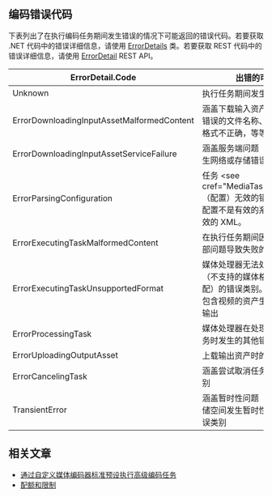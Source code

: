 <properties
    pageTitle="编码错误代码 | Azure"
    description="本主题列出了在执行编码任务期间发生错误时可能返回的错误代码。"
    services="media-services"
    documentationcenter=""
    author="juliako"
    manager="erikre"
    editor="" />
    
<tags
    ms.assetid="ce4e939f-5aee-41f9-859d-e4429815e9f2"
    ms.service="media-services"
    ms.workload="media"
    ms.tgt_pltfrm="na"
    ms.devlang="na"
    ms.topic="article"
    ms.date="09/19/2016"
    wacn.date="01/13/2017"
    ms.author="juliako" />

## 编码错误代码

下表列出了在执行编码任务期间发生错误的情况下可能返回的错误代码。若要获取 .NET 代码中的错误详细信息，请使用 [ErrorDetails](http://msdn.microsoft.com/zh-cn/library/microsoft.windowsazure.mediaservices.client.errordetail.aspx) 类。若要获取 REST 代码中的错误详细信息，请使用 [ErrorDetail](https://docs.microsoft.com/zh-cn/rest/api/media/operations/errordetail) REST API。

| ErrorDetail.Code | 出错的可能原因 |
| --- | --- |
| Unknown |执行任务期间发生未知的错误 |
| ErrorDownloadingInputAssetMalformedContent |涵盖下载输入资产时出错（例如，错误的文件名称、文件长度为零、格式不正确，等等）的错误类别。 |
| ErrorDownloadingInputAssetServiceFailure |涵盖服务端问题（例如，下载时发生网络或存储错误）的错误类别。 |
| ErrorParsingConfiguration |任务 \<see cref="MediaTask.PrivateData"/\>（配置）无效的错误类别，例如，配置不是有效的系统预设或包含无效的 XML。 |
| ErrorExecutingTaskMalformedContent |在执行任务期间因输入媒体文件内部问题导致失败的错误类别。 |
| ErrorExecutingTaskUnsupportedFormat |媒体处理器无法处理提供的文件（不支持的媒体格式或与配置不匹配）的错误类别。例如，尝试从只包含视频的资产生成只包含音频的输出 |
| ErrorProcessingTask |媒体处理器在处理与内容无关的任务时发生的其他错误类别。 |
| ErrorUploadingOutputAsset |上载输出资产时的错误类别 |
| ErrorCancelingTask |涵盖尝试取消任务时失败的错误类别 |
| TransientError |涵盖暂时性问题（例如 Azure 存储空间发生暂时性网络问题）的错误类别 |



## 相关文章
* [通过自定义媒体编码器标准预设执行高级编码任务](/documentation/articles/media-services-custom-mes-presets-with-dotnet/)
* [配额和限制](/documentation/articles/media-services-quotas-and-limitations/)

<!--Reference links in article-->

[1]: /pricing/details/media-services/

<!---HONumber=Mooncake_0109_2017-->